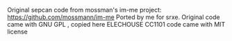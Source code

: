 Original sepcan code from mossman's im-me project: https://github.com/mossmann/im-me
Ported by me for srxe. Original code came with GNU GPL , copied here
ELECHOUSE CC1101 code came with MIT license 



